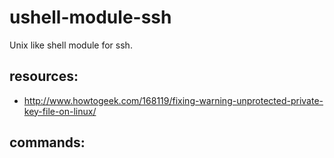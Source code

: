 # ushell-module-ssh
Unix like shell module for ssh.

## resources:
+ http://www.howtogeek.com/168119/fixing-warning-unprotected-private-key-file-on-linux/

## commands:
